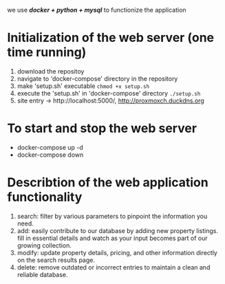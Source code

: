 we use ***docker + python + mysql*** to functionize the application
# Initialization of the web server (one time running)
1. download the repositoy
2. navigate to 'docker-compose' directory in the repository
3. make 'setup.sh' executable `chmod +x setup.sh`
4. execute the 'setup.sh' in 'docker-compose' directory `./setup.sh`
5. site entry -> http://localhost:5000/, http://proxmoxch.duckdns.org
# To start and stop the web server
- docker-compose up -d
- docker-compose down
# Describtion of the web application functionality
1. search: filter by various parameters to pinpoint the information you need.
2. add: easily contribute to our database by adding new property listings. fill in essential details and watch as your input becomes part of our growing collection.
3. modify: update property details, pricing, and other information directly on the search results page.
4. delete: remove outdated or incorrect entries to maintain a clean and reliable database.
